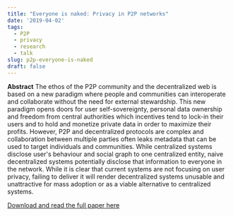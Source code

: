 ```yaml
---
title: "Everyone is naked: Privacy in P2P networks"
date: '2019-04-02'
tags:
  - P2P
  - privacy
  - research
  - talk
slug: p2p-everyone-is-naked
draft: false
---
```


**Abstract** The ethos of the P2P community and the decentralized web is based
on a new paradigm where people and communities can interoperate and collaborate
without the need for external stewardship. This new paradigm opens doors for
user self-sovereignty, personal data ownership and freedom from central
authorities which incentives tend to lock-in their users and to hold and
monetize private data in order to maximize their profits. However, P2P and
decentralized protocols are complex and collaboration between multiple parties
often leaks metadata that can be used to target individuals and communities.
While centralized systems disclose user's behaviour and social graph to one
centralized entity, naive decentralized systems potentially disclose that
information to everyone in the network. While it is clear that current systems
are not focusing on user privacy, failing to deliver it will render
decentralized systems unusable and unattractive for mass adoption or as a viable
alternative to centralized systems.

[Download and read the full paper here](https://gpestana.com/papers/everyone-is-naked-rev.pdf)

